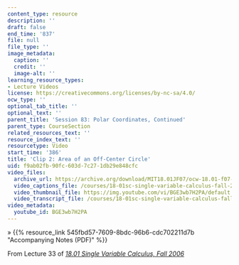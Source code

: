 ```yaml
---
content_type: resource
description: ''
draft: false
end_time: '837'
file: null
file_type: ''
image_metadata:
  caption: ''
  credit: ''
  image-alt: ''
learning_resource_types:
- Lecture Videos
license: https://creativecommons.org/licenses/by-nc-sa/4.0/
ocw_type: ''
optional_tab_title: ''
optional_text: ''
parent_title: 'Session 83: Polar Coordinates, Continued'
parent_type: CourseSection
related_resources_text: ''
resource_index_text: ''
resourcetype: Video
start_time: '386'
title: 'Clip 2: Area of an Off-Center Circle'
uid: f9ab02fb-90fc-603d-7c27-1db29e848cfc
video_files:
  archive_url: https://archive.org/download/MIT18.01JF07/ocw-18.01-f07-lec33_300k.mp4
  video_captions_file: /courses/18-01sc-single-variable-calculus-fall-2010/b428346428355702a84674d6419660b3_BGE3wb7H2PA.vtt
  video_thumbnail_file: https://img.youtube.com/vi/BGE3wb7H2PA/default.jpg
  video_transcript_file: /courses/18-01sc-single-variable-calculus-fall-2010/b0473dfafe737d25447be64b06bf305d_BGE3wb7H2PA.pdf
video_metadata:
  youtube_id: BGE3wb7H2PA
---
```

» {{% resource_link 545fbd57-7609-8bdc-96b6-cdc702211d7b "Accompanying Notes (PDF)" %}}

From Lecture 33 of [_18.01 Single Variable Calculus, Fall 2006_](/courses/18-01-single-variable-calculus-fall-2006/video_galleries/video-lectures)